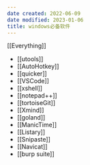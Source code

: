 ```yaml
---
date created: 2022-06-09
date modified: 2023-01-06
title: windows必备软件
---
```


[[Everything]]

- [[utools]]
- [[AutoHotkey]]
- [[quicker]]
- [[VSCode]]
- [[xshell]]
- [[notepad++]]
- [[tortoiseGit]]
- [[Xmind]]
- [[goland]]
- [[ManicTime]]
- [[Listary]]
- [[Snipaste]]
- [[Navicat]]
- [[burp suite]]
